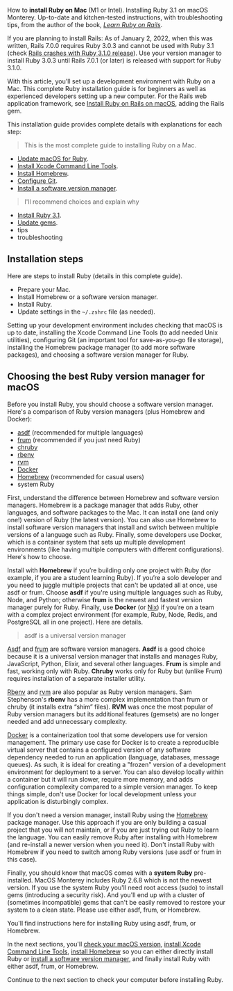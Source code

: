How to **install Ruby on Mac** (M1 or Intel). Installing Ruby 3.1 on macOS Monterey. Up-to-date and kitchen-tested instructions, with troubleshooting tips, from the author of the book, _[Learn Ruby on Rails](https://learn-rails.com/)_.

If you are planning to install Rails: As of January 2, 2022, when this was written, Rails 7.0.0 requires Ruby 3.0.3 and cannot be used with Ruby 3.1 (check [Rails crashes with Ruby 3.1.0 release](https://github.com/rails/rails/issues/43998)). Use your version manager to install Ruby 3.0.3 until Rails 7.0.1 (or later) is released with support for Ruby 3.1.0.

With this article, you'll set up a development environment with Ruby on a Mac. This complete Ruby installation guide is for beginners as well as experienced developers setting up a new computer. For the Rails web application framework, see [Install Ruby on Rails on macOS](/rubyonrails/index.html), adding the Rails gem.

This installation guide provides complete details with explanations for each step:

> This is the most complete guide to installing Ruby on a Mac.
- [Update macOS for Ruby](/ruby/1.html).
- [Install Xcode Command Line Tools](/ruby/2.html).
- [Install Homebrew](/ruby/3.html).
- [Configure Git](/ruby/4.html).
- [Install a software version manager](/ruby/5.html).

> I'll recommend choices and explain why

- [Install Ruby 3.1](/ruby/6.html).
- [Update gems](/ruby/7.html).
- tips
- troubleshooting

## Installation steps

Here are steps to install Ruby (details in this complete guide).
- Prepare your Mac.
- Install Homebrew or a software version manager.
- Install Ruby.
- Update settings in the `~/.zshrc` file (as needed).

Setting up your development environment includes checking that macOS is up to date, installing the Xcode Command Line Tools (to add needed Unix utilities), configuring Git (an important tool for save-as-you-go file storage), installing the Homebrew package manager (to add more software packages), and choosing a software version manager for Ruby.

## Choosing the best Ruby version manager for macOS

Before you install Ruby, you should choose a software version manager. Here's a comparison of Ruby version managers (plus Homebrew and Docker):

- [asdf](https://asdf-vm.com/) (recommended for multiple languages)
- [frum](https://github.com/TaKO8Ki/frum) (recommended if you just need Ruby)
- [chruby](https://github.com/postmodern/chruby)
- [rbenv](https://github.com/sstephenson/rbenv)
- [rvm](https://rvm.io/)
- [Docker](https://www.docker.com/)
- [Homebrew](https://brew.sh/) (recommended for casual users)
- system Ruby

First, understand the difference between Homebrew and software version managers. Homebrew is a package manager that adds Ruby, other languages, and software packages to the Mac. It can install one (and only one!) version of Ruby (the latest version). You can also use Homebrew to install software version managers that install and switch between multiple versions of a language such as Ruby. Finally, some developers use Docker, which is a container system that sets up multiple development environments (like having multiple computers with different configurations). Here's how to choose.

Install with **Homebrew** if you’re building only one project with Ruby (for example, if you are a student learning Ruby). If you’re a solo developer and you need to juggle multiple projects that can't be updated all at once, use asdf or frum. Choose **asdf** if you're using multiple languages such as Ruby, Node, and Python; otherwise **frum** is the newest and fastest version manager purely for Ruby. Finally, use **Docker** (or [Nix](https://nixos.org/guides/dev-environment.html)) if you’re on a team with a complex project environment (for example, Ruby, Node, Redis, and PostgreSQL all in one project). Here are details.

> asdf is a universal version manager

[Asdf](https://asdf-vm.com/) and [frum](https://github.com/TaKO8Ki/frum) are software version managers. **Asdf** is a good choice because it is a universal version manager that installs and manages Ruby, JavaScript, Python, Elixir, and several other languages. **Frum** is simple and fast, working only with Ruby. **Chruby** works only for Ruby but (unlike Frum) requires installation of a separate installer utility.

[Rbenv](https://github.com/sstephenson/rbenv) and [rvm](https://rvm.io/) are also popular as Ruby version managers. Sam Stephenson's **rbenv** has a more complex implementation than frum or chruby (it installs extra “shim” files). **RVM** was once the most popular of Ruby version managers but its additional features (gemsets) are no longer needed and add unnecessary complexity.

[Docker](https://www.docker.com/) is a containerization tool that some developers use for version management. The primary use case for Docker is to create a reproducible virtual server that contains a configured version of any software dependency needed to run an application (language, databases, message queues). As such, it is ideal for creating a "frozen" version of a development environment for deployment to a server. You can also develop locally within a container but it will run slower, require more memory, and adds configuration complexity compared to a simple version manager. To keep things simple, don't use Docker for local development unless your application is disturbingly complex.

If you don't need a version manager, install Ruby using the [Homebrew](https://brew.sh/) package manager. Use this approach if you are only building a casual project that you will not maintain, or if you are just trying out Ruby to learn the language. You can easily remove Ruby after installing with Homebrew (and re-install a newer version when you need it). Don't install Ruby with Homebrew if you need to switch among Ruby versions (use asdf or frum in this case).

Finally, you should know that macOS comes with a **system Ruby** pre-installed. MacOS Monterey includes Ruby 2.6.8 which is not the newest version. If you use the system Ruby you'll need root access (sudo) to install gems (introducing a security risk). And you'll end up with a cluster of (sometimes incompatible) gems that can't be easily removed to restore your system to a clean state. Please use either asdf, frum, or Homebrew.

You'll find instructions here for installing Ruby using asdf, frum, or Homebrew.

In the next sections,  you'll [check your macOS version](/ruby/1.html), [install Xcode Command Line Tools](/ruby/2.html), [install Homebrew](/ruby/3.html) so you can either directly install Ruby or [install a software version manager](/ruby/5.html), and finally install Ruby with either asdf, frum, or Homebrew.

Continue to the next section to check your computer before installing Ruby.
